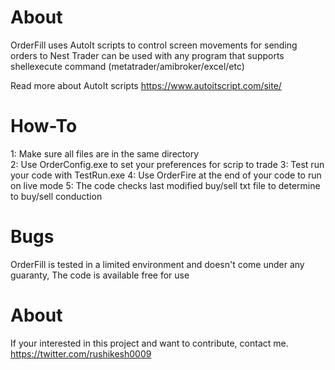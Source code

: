 # About
OrderFill uses AutoIt scripts to control screen movements for sending orders to Nest Trader
can be used with any program that supports shellexecute  command (metatrader/amibroker/excel/etc)


Read more about AutoIt scripts
https://www.autoitscript.com/site/ 

# How-To

1: Make sure all files are in the same directory  
2: Use OrderConfig.exe to set your preferences for scrip to trade
3: Test run your code with TestRun.exe
4: Use OrderFire at the end of your code to run on live mode
5: The code checks last modified buy/sell txt file to determine to buy/sell conduction


# Bugs

OrderFill is tested in a limited environment and doesn't come under any guaranty,
The code is available free for use


# About

If your interested in this project and want to contribute, contact me. 
https://twitter.com/rushikesh0009
